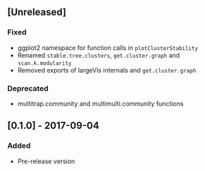 ## [Unreleased]

### Fixed

- ggplot2 namespace for function calls in `plotClusterStability`
- Renamed `stable.tree.clusters`, `get.cluster.graph` and `scan.k.modularity`
- Removed exports of largeVis internals and `get.cluster.graph`

### Deprecated

- multitrap.community and multimulti.community functions

## [0.1.0] - 2017-09-04

### Added

- Pre-release version
